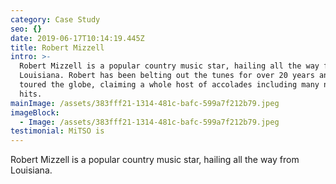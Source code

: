 ```yaml
---
category: Case Study
seo: {}
date: 2019-06-17T10:14:19.445Z
title: Robert Mizzell
intro: >-
  Robert Mizzell is a popular country music star, hailing all the way from
  Louisiana. Robert has been belting out the tunes for over 20 years and has
  toured the globe, claiming a whole host of accolades including many number one
  hits. 
mainImage: /assets/383fff21-1314-481c-bafc-599a7f212b79.jpeg
imageBlock:
  - Image: /assets/383fff21-1314-481c-bafc-599a7f212b79.jpeg
testimonial: MiTSO is
---
```

Robert Mizzell is a popular country music star, hailing all the way from Louisiana.
